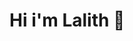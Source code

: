 # Hi i'm Lalith 👋

<!---
Lalith2907/Lalith2907 is a ✨ special ✨ repository because its `README.md` (this file) appears on your GitHub profile.
You can click the Preview link to take a look at your changes.
--->
